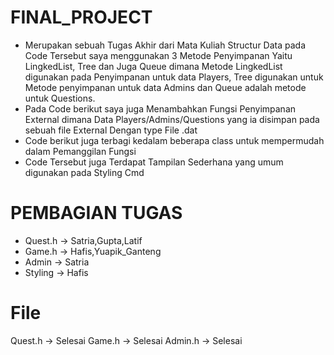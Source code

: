 # FINAL_PROJECT
- Merupakan sebuah Tugas Akhir dari Mata Kuliah Structur Data pada Code Tersebut saya menggunakan 3 Metode Penyimpanan Yaitu LingkedList, Tree dan Juga Queue dimana Metode LingkedList digunakan pada Penyimpanan untuk data Players, Tree digunakan untuk Metode penyimpanan untuk data Admins dan Queue adalah metode untuk Questions.
- Pada Code berikut saya juga Menambahkan Fungsi Penyimpanan External dimana Data Players/Admins/Questions yang ia disimpan pada sebuah file External Dengan type File .dat
- Code berikut juga terbagi kedalam beberapa class untuk mempermudah dalam Pemanggilan Fungsi
- Code Tersebut juga Terdapat Tampilan Sederhana yang umum digunakan pada Styling Cmd
  
# PEMBAGIAN TUGAS

- Quest.h -> Satria,Gupta,Latif
- Game.h -> Hafis,Yuapik_Ganteng
- Admin -> Satria
- Styling -> Hafis

# File
Quest.h -> Selesai
Game.h -> Selesai
Admin.h -> Selesai
